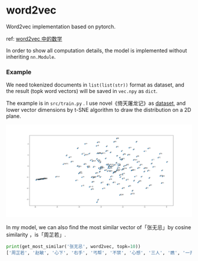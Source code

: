 # word2vec
Word2vec implementation based on pytorch.

ref: [word2vec 中的数学](https://spaces.ac.cn/usr/uploads/2017/04/2833204610.pdf)

In order to show all computation details, the model is implemented without inheriting `nn.Module`.

### Example

We need tokenized documents in `list(list(str))` format as dataset, and the result (topk word vectors) will be saved in `vec.npy` as `dict`.

The example is in `src/train.py` . I use novel《倚天屠龙记》as [dataset](https://github.com/wolfkin-hth/novels/tree/master), and lower vector dimensions by t-SNE algorithm to draw the distribution on a 2D plane.

![pic](asserts/result.png)

In my model, we can also find the most similar vector of「张无忌」by cosine similarity ，is「周芷若」.

```python
print(get_most_similar('张无忌', word2vec, topk=10))
['周芷若', '赵敏', '心下', '右手', '丐帮', '不禁', '心想', '三人', '瞧', '一齐']
```

